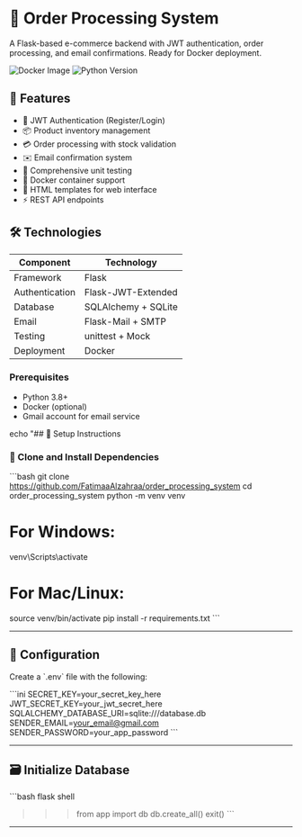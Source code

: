 # 🛒 Order Processing System

A Flask-based e-commerce backend with JWT authentication, order processing, and email confirmations. Ready for Docker deployment.

![Docker Image](https://img.shields.io/docker/pulls/fatmaalzahra/hey-app-flask) 
![Python Version](https://img.shields.io/badge/python-3.8%2B-blue)

## 🌟 Features

- 🔐 JWT Authentication (Register/Login)
- 📦 Product inventory management
- 💳 Order processing with stock validation
- ✉️ Email confirmation system
- 🧪 Comprehensive unit testing
- 🐳 Docker container support
- 📝 HTML templates for web interface
- ⚡ REST API endpoints

## 🛠️ Technologies

| Component          | Technology               |
|--------------------|--------------------------|
| Framework          | Flask                    |
| Authentication     | Flask-JWT-Extended       |
| Database           | SQLAlchemy + SQLite      |
| Email              | Flask-Mail + SMTP        |
| Testing            | unittest + Mock          |
| Deployment         | Docker                   |



### Prerequisites
- Python 3.8+
- Docker (optional)
- Gmail account for email service

echo "## 🚀 Setup Instructions

### 🔹 Clone and Install Dependencies

\`\`\`bash
git clone https://github.com/FatimaaAlzahraa/order_processing_system
cd order_processing_system
python -m venv venv
# For Windows:
venv\Scripts\activate
# For Mac/Linux:
source venv/bin/activate
pip install -r requirements.txt
\`\`\`

---

## 🔐 Configuration

Create a \`.env\` file with the following:

\`\`\`ini
SECRET_KEY=your_secret_key_here
JWT_SECRET_KEY=your_jwt_secret_here
SQLALCHEMY_DATABASE_URI=sqlite:///database.db
SENDER_EMAIL=your_email@gmail.com
SENDER_PASSWORD=your_app_password
\`\`\`

---

## 🗃️ Initialize Database

\`\`\`bash
flask shell
>>> from app import db
>>> db.create_all()
>>> exit()
\`\`\`

---